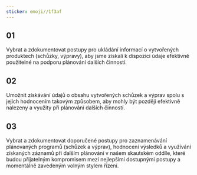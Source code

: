 ```yaml
---
sticker: emoji//1f3af
---
```

01
---
Vybrat a zdokumentovat postupy pro ukládání informací o vytvořených produktech (schůzky, výpravy), aby jsme získali k dispozici údaje efektivně použitelné na podporu plánování dalších činností.


02
---
Umožnit získávání údajů o obsahu vytvořených schůzek a výprav spolu s jejich hodnocením takovým způsobem, aby mohly být později efektivně nalezeny a využity při plánování dalších činností.

03
---
Vybrat a
zdokumentovat 
doporučené postupy pro 
zaznamenávání plánovaných programů (schůzek a výprav), 
hodnocení výsledků a 
využívání získaných záznamů při dalším plánování
v našem skautském oddíle, 
které budou přijatelným kompromisem mezi nejlepšími dostupnými postupy a momentálně zavedeným volným stylem řízení.